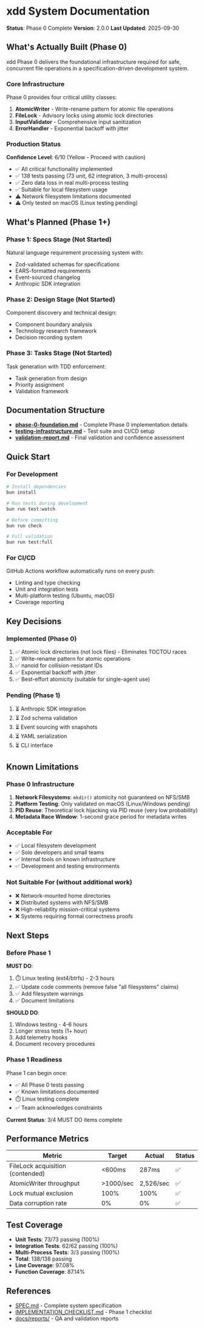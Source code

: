 # xdd System Documentation

**Status**: Phase 0 Complete
**Version**: 2.0.0
**Last Updated**: 2025-09-30

## What's Actually Built (Phase 0)

xdd Phase 0 delivers the foundational infrastructure required for safe, concurrent file operations in a specification-driven development system.

### Core Infrastructure

Phase 0 provides four critical utility classes:

1. **AtomicWriter** - Write-rename pattern for atomic file operations
2. **FileLock** - Advisory locks using atomic lock directories
3. **InputValidator** - Comprehensive input sanitization
4. **ErrorHandler** - Exponential backoff with jitter

### Production Status

**Confidence Level**: 6/10 (Yellow - Proceed with caution)

- ✅ All critical functionality implemented
- ✅ 138 tests passing (73 unit, 62 integration, 3 multi-process)
- ✅ Zero data loss in real multi-process testing
- ✅ Suitable for local filesystem usage
- ⚠️ Network filesystem limitations documented
- ⚠️ Only tested on macOS (Linux testing pending)

## What's Planned (Phase 1+)

### Phase 1: Specs Stage (Not Started)

Natural language requirement processing system with:
- Zod-validated schemas for specifications
- EARS-formatted requirements
- Event-sourced changelog
- Anthropic SDK integration

### Phase 2: Design Stage (Not Started)

Component discovery and technical design:
- Component boundary analysis
- Technology research framework
- Decision recording system

### Phase 3: Tasks Stage (Not Started)

Task generation with TDD enforcement:
- Task generation from design
- Priority assignment
- Validation framework

## Documentation Structure

- **[phase-0-foundation.md](./phase-0-foundation.md)** - Complete Phase 0 implementation details
- **[testing-infrastructure.md](./testing-infrastructure.md)** - Test suite and CI/CD setup
- **[validation-report.md](./validation-report.md)** - Final validation and confidence assessment

## Quick Start

### For Development

```bash
# Install dependencies
bun install

# Run tests during development
bun run test:watch

# Before committing
bun run check

# Full validation
bun run test:full
```

### For CI/CD

GitHub Actions workflow automatically runs on every push:
- Linting and type checking
- Unit and integration tests
- Multi-platform testing (Ubuntu, macOS)
- Coverage reporting

## Key Decisions

### Implemented (Phase 0)

1. ✅ Atomic lock directories (not lock files) - Eliminates TOCTOU races
2. ✅ Write-rename pattern for atomic operations
3. ✅ nanoid for collision-resistant IDs
4. ✅ Exponential backoff with jitter
5. ✅ Best-effort atomicity (suitable for single-agent use)

### Pending (Phase 1)

1. ⏳ Anthropic SDK integration
2. ⏳ Zod schema validation
3. ⏳ Event sourcing with snapshots
4. ⏳ YAML serialization
5. ⏳ CLI interface

## Known Limitations

### Phase 0 Infrastructure

1. **Network Filesystems**: `mkdir()` atomicity not guaranteed on NFS/SMB
2. **Platform Testing**: Only validated on macOS (Linux/Windows pending)
3. **PID Reuse**: Theoretical lock hijacking via PID reuse (very low probability)
4. **Metadata Race Window**: 1-second grace period for metadata writes

### Acceptable For

- ✅ Local filesystem development
- ✅ Solo developers and small teams
- ✅ Internal tools on known infrastructure
- ✅ Development and testing environments

### Not Suitable For (without additional work)

- ❌ Network-mounted home directories
- ❌ Distributed systems with NFS/SMB
- ❌ High-reliability mission-critical systems
- ❌ Systems requiring formal correctness proofs

## Next Steps

### Before Phase 1

**MUST DO**:
1. ⏱️ Linux testing (ext4/btrfs) - 2-3 hours
2. ✅ Update code comments (remove false "all filesystems" claims)
3. ✅ Add filesystem warnings
4. ✅ Document limitations

**SHOULD DO**:
1. Windows testing - 4-6 hours
2. Longer stress tests (1+ hour)
3. Add telemetry hooks
4. Document recovery procedures

### Phase 1 Readiness

Phase 1 can begin once:
- ✅ All Phase 0 tests passing
- ✅ Known limitations documented
- ⏱️ Linux testing complete
- ✅ Team acknowledges constraints

**Current Status**: 3/4 MUST DO items complete

## Performance Metrics

| Metric | Target | Actual | Status |
|--------|--------|--------|--------|
| FileLock acquisition (contended) | <600ms | 287ms | ✅ |
| AtomicWriter throughput | >1000/sec | 2,526/sec | ✅ |
| Lock mutual exclusion | 100% | 100% | ✅ |
| Data corruption rate | 0% | 0% | ✅ |

## Test Coverage

- **Unit Tests**: 73/73 passing (100%)
- **Integration Tests**: 62/62 passing (100%)
- **Multi-Process Tests**: 3/3 passing (100%)
- **Total**: 138/138 passing
- **Line Coverage**: 97.08%
- **Function Coverage**: 87.14%

## References

- [SPEC.md](/Users/logic/code/mLewisLogic/xdd/SPEC.md) - Complete system specification
- [IMPLEMENTATION_CHECKLIST.md](/Users/logic/code/mLewisLogic/xdd/IMPLEMENTATION_CHECKLIST.md) - Phase 1 checklist
- [docs/reports/](/Users/logic/code/mLewisLogic/xdd/docs/reports/) - QA and validation reports
